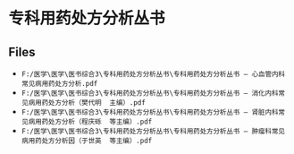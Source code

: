# 专科用药处方分析丛书

## Files

- `F:/医学\医学\医书综合3\专科用药处方分析丛书\专科用药处方分析丛书 — 心血管内科常见病用药处方分析.pdf`
- `F:/医学\医学\医书综合3\专科用药处方分析丛书\专科用药处方分析丛书 — 消化内科常见病用药处方分析（樊代明  主编）.pdf`
- `F:/医学\医学\医书综合3\专科用药处方分析丛书\专科用药处方分析丛书 — 肾脏内科常见病用药处方分析（程庆砾  等主编）.pdf`
- `F:/医学\医学\医书综合3\专科用药处方分析丛书\专科用药处方分析丛书 — 肿瘤科常见病用药处方分析因（于世英  等主编）.pdf`
